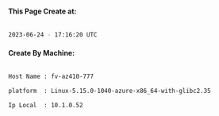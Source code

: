 
   
#### This Page Create at:

```bash

2023-06-24 - 17:16:20 UTC

```

#### Create By Machine:

```bash

Host Name : fv-az410-777

platform  : Linux-5.15.0-1040-azure-x86_64-with-glibc2.35

Ip Local  : 10.1.0.52

```

